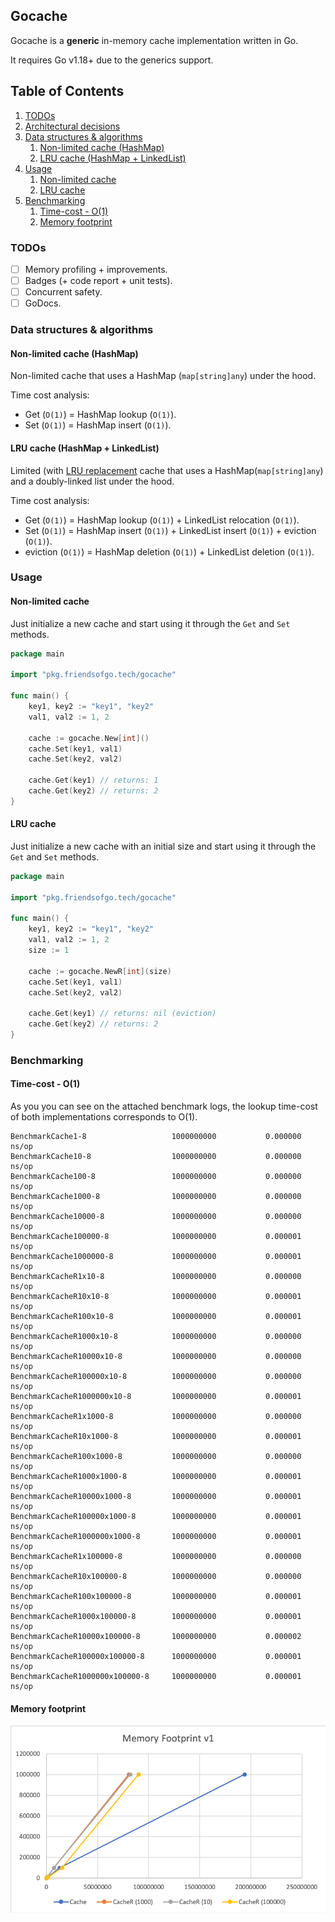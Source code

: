 ## Gocache

Gocache is a **generic** in-memory cache implementation written in Go.

It requires Go v1.18+ due to the generics support.

## Table of Contents
1. [TODOs](#todos)
1. [Architectural decisions](#architectural-decisions)
1. [Data structures & algorithms](#data-structures--algorithms)
    1. [Non-limited cache (HashMap)](#non-limited-cache-hashmap)
    1. [LRU cache (HashMap + LinkedList)](#lru-cache-hashmap--linkedlist)
1. [Usage](#usage)
    1. [Non-limited cache](#non-limited-cache)
    1. [LRU cache](#lru-cache)
1. [Benchmarking](#benchmarking)
    1. [Time-cost - O(1)](#time-cost---o1)
    1. [Memory footprint](#memory-footprint)    

### TODOs

- [ ] Memory profiling + improvements.
- [ ] Badges (+ code report + unit tests).
- [ ] Concurrent safety.
- [ ] GoDocs.

### Data structures & algorithms

#### Non-limited cache (HashMap)

Non-limited cache that uses a HashMap (`map[string]any`) under the hood.

Time cost analysis:

- Get (`O(1)`) = HashMap lookup (`O(1)`).
- Set (`O(1)`) = HashMap insert (`O(1)`).

#### LRU cache (HashMap + LinkedList)

Limited (with [LRU replacement](https://en.wikipedia.org/wiki/Cache_replacement_policies#Least_recently_used_(LRU)) cache
that uses a HashMap(`map[string]any`) and a doubly-linked list under the hood.

Time cost analysis:

- Get (`O(1)`) = HashMap lookup (`O(1)`) + LinkedList relocation (`O(1)`).
- Set (`O(1)`) = HashMap insert (`O(1)`) + LinkedList insert (`O(1)`) + eviction (`O(1)`).
- eviction (`O(1)`) = HashMap deletion (`O(1)`) + LinkedList deletion (`O(1)`).

### Usage

#### Non-limited cache

Just initialize a new cache and start using it through the `Get` and `Set` methods.

```go
package main

import "pkg.friendsofgo.tech/gocache"

func main() {
	key1, key2 := "key1", "key2"
	val1, val2 := 1, 2

	cache := gocache.New[int]()
	cache.Set(key1, val1)
	cache.Set(key2, val2)

	cache.Get(key1) // returns: 1
	cache.Get(key2) // returns: 2
}
```

#### LRU cache

Just initialize a new cache with an initial size and start using it through the `Get` and `Set` methods.

```go
package main

import "pkg.friendsofgo.tech/gocache"

func main() {
	key1, key2 := "key1", "key2"
	val1, val2 := 1, 2
    size := 1

	cache := gocache.NewR[int](size)
	cache.Set(key1, val1)
	cache.Set(key2, val2)

	cache.Get(key1) // returns: nil (eviction)
	cache.Get(key2) // returns: 2
}
```

### Benchmarking

#### Time-cost - O(1)

As you you can see on the attached benchmark logs, the lookup time-cost of both implementations corresponds to O(1).

```
BenchmarkCache1-8                 	1000000000	         0.000000 ns/op
BenchmarkCache10-8                	1000000000	         0.000000 ns/op
BenchmarkCache100-8               	1000000000	         0.000000 ns/op
BenchmarkCache1000-8              	1000000000	         0.000000 ns/op
BenchmarkCache10000-8             	1000000000	         0.000000 ns/op
BenchmarkCache100000-8            	1000000000	         0.000001 ns/op
BenchmarkCache1000000-8           	1000000000	         0.000001 ns/op
BenchmarkCacheR1x10-8             	1000000000	         0.000000 ns/op
BenchmarkCacheR10x10-8            	1000000000	         0.000001 ns/op
BenchmarkCacheR100x10-8           	1000000000	         0.000001 ns/op
BenchmarkCacheR1000x10-8          	1000000000	         0.000000 ns/op
BenchmarkCacheR10000x10-8         	1000000000	         0.000000 ns/op
BenchmarkCacheR100000x10-8        	1000000000	         0.000000 ns/op
BenchmarkCacheR1000000x10-8       	1000000000	         0.000001 ns/op
BenchmarkCacheR1x1000-8           	1000000000	         0.000000 ns/op
BenchmarkCacheR10x1000-8          	1000000000	         0.000001 ns/op
BenchmarkCacheR100x1000-8         	1000000000	         0.000000 ns/op
BenchmarkCacheR1000x1000-8        	1000000000	         0.000001 ns/op
BenchmarkCacheR10000x1000-8       	1000000000	         0.000001 ns/op
BenchmarkCacheR100000x1000-8      	1000000000	         0.000001 ns/op
BenchmarkCacheR1000000x1000-8     	1000000000	         0.000001 ns/op
BenchmarkCacheR1x100000-8         	1000000000	         0.000000 ns/op
BenchmarkCacheR10x100000-8        	1000000000	         0.000000 ns/op
BenchmarkCacheR100x100000-8       	1000000000	         0.000001 ns/op
BenchmarkCacheR1000x100000-8      	1000000000	         0.000001 ns/op
BenchmarkCacheR10000x100000-8     	1000000000	         0.000002 ns/op
BenchmarkCacheR100000x100000-8    	1000000000	         0.000001 ns/op
BenchmarkCacheR1000000x100000-8   	1000000000	         0.000001 ns/op
```

#### Memory footprint

![memory-footprint](images/memory_footprint_v1.png)
